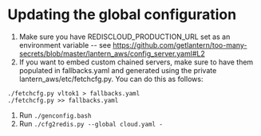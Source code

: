 # Updating the global configuration

1. Make sure you have REDISCLOUD_PRODUCTION_URL set as an environment variable -- see https://github.com/getlantern/too-many-secrets/blob/master/lantern_aws/config_server.yaml#L2
1. If you want to embed custom chained servers, make sure to have them populated in fallbacks.yaml and generated using the private lantern_aws/etc/fetchcfg.py. You can do this as follows:
```
./fetchcfg.py vltok1 > fallbacks.yaml
./fetchcfg.py >> fallbacks.yaml
```
1. Run ```./genconfig.bash```
1. Run ```./cfg2redis.py --global cloud.yaml -```
